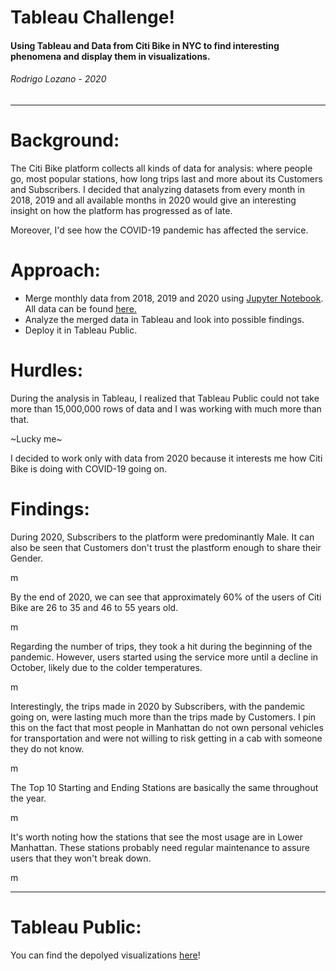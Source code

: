 # Tableau Challenge!
#### Using Tableau and Data from Citi Bike in NYC to find interesting phenomena and display them in visualizations.
###### Rodrigo Lozano - 2020
-----

# Background:
The Citi Bike platform collects all kinds of data for analysis: where people go, most popular stations, how long trips last and more about its Customers and Subscribers.
I decided that analyzing datasets from every month in 2018, 2019 and all available months in 2020 would give an interesting insight on how the platform has progressed as of late. 

Moreover, I'd see how the COVID-19 pandemic has affected the service.

# Approach:
* Merge monthly data from 2018, 2019 and 2020 using [Jupyter Notebook](https://github.com/RoLDT/tableau-challenge/blob/main/Data_Cleaning/Data%20Cleaning%20-%20Creation%20of%20Master%20File.ipynb). All data can be found [here.](https://s3.amazonaws.com/tripdata/index.html)
* Analyze the merged data in Tableau and look into possible findings.
* Deploy it in Tableau Public.

# Hurdles:
During the analysis in Tableau, I realized that Tableau Public could not take more than 15,000,000 rows of data and I was working with much more than that.

~Lucky me~

I decided to work only with data from 2020 because it interests me how Citi Bike is doing with COVID-19 going on.

# Findings:
During 2020, Subscribers to the platform were predominantly Male. It can also be seen that Customers don't trust the plastform enough to share their Gender.

m

By the end of 2020, we can see that approximately 60% of the users of Citi Bike are 26 to 35 and 46 to 55 years old.

m

Regarding the number of trips, they took a hit during the beginning of the pandemic. However, users started using the service more until a decline in October, likely due to the colder temperatures.

m

Interestingly, the trips made in 2020 by Subscribers, with the pandemic going on, were lasting much more than the trips made by Customers. I pin this on the fact that most people in Manhattan do not own personal vehicles for transportation and were not willing to risk getting in a cab with someone they do not know.

m

The Top 10 Starting and Ending Stations are basically the same throughout the year.

m

It's worth noting how the stations that see the most usage are in Lower Manhattan. These stations probably need regular maintenance to assure users that they won't break down.

m

-----

# Tableau Public:
You can find the depolyed visualizations [here](https://public.tableau.com/profile/rodrigo.lozano#!/vizhome/TableauChallenge_CitiBikeAnalysis_Extract/Story1)!
